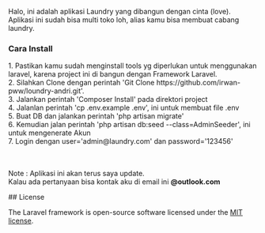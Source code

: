 <p>Halo, ini adalah aplikasi Laundry yang dibangun dengan cinta (love). Aplikasi ini sudah bisa multi toko loh, alias kamu bisa membuat cabang laundry.<br>
    
    
<h3><b>Cara Install</b></h3>
<p>
1. Pastikan kamu sudah menginstall tools yg diperlukan untuk menggunakan laravel, karena project ini di bangun dengan Framework      Laravel. <br>
2. Silahkan Clone dengan perintah 'Git Clone https://github.com/irwan-pww/loundry-andri.git'. <br>
3. Jalankan perintah 'Composer Install' pada direktori project <br>
4. Jalanlan perintah 'cp .env.example .env', ini untuk membuat file .env<br>
5. Buat DB dan jalankan perintah 'php artisan migrate'<br>
6. Kemudian jalan perintah 'php artisan db:seed --class=AdminSeeder', ini untuk mengenerate Akun <br>
7. Login dengan user='admin@laundry.com' dan password='123456'<br> <br><br>
    
Note : Aplikasi ini akan terus saya update.<br>
Kalau ada pertanyaan bisa kontak aku di email ini <b>@outlook.com</b>
</p>
## License

The Laravel framework is open-source software licensed under the [MIT license](https://opensource.org/licenses/MIT).
